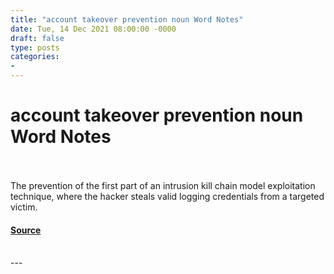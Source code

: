 ```yaml
---
title: "account takeover prevention noun Word Notes"
date: Tue, 14 Dec 2021 08:00:00 -0000
draft: false
type: posts
categories: 
- 
---
```

# account takeover prevention noun Word Notes

<br/>

<br/>
The prevention of the first part of an intrusion kill chain model exploitation technique, where the hacker steals valid logging credentials from a targeted victim.

#### [Source](https://thecyberwire.com/podcasts/word-notes/77/notes)

<br/>
---
